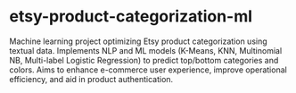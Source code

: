 # etsy-product-categorization-ml
Machine learning project optimizing Etsy product categorization using textual data. Implements NLP and ML models (K-Means, KNN, Multinomial NB, Multi-label Logistic Regression) to predict top/bottom categories and colors. Aims to enhance e-commerce user experience, improve operational efficiency, and aid in product authentication.
